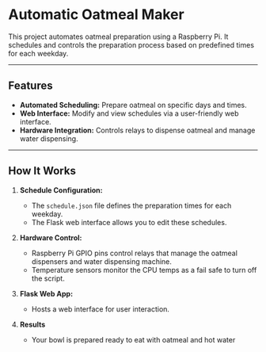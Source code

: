 # Automatic Oatmeal Maker

This project automates oatmeal preparation using a Raspberry Pi. It schedules and controls the preparation process based on predefined times for each weekday.

---

## Features
- **Automated Scheduling:** Prepare oatmeal on specific days and times.
- **Web Interface:** Modify and view schedules via a user-friendly web interface.
- **Hardware Integration:** Controls relays to dispense oatmeal and manage water dispensing.

---

## How It Works
1. **Schedule Configuration:** 
   - The `schedule.json` file defines the preparation times for each weekday.
   - The Flask web interface allows you to edit these schedules.

2. **Hardware Control:** 
   - Raspberry Pi GPIO pins control relays that manage the oatmeal dispensers and water dispensing machine.
   - Temperature sensors monitor the CPU temps as a fail safe to turn off the script.

3. **Flask Web App:**
   - Hosts a web interface for user interaction.

4. **Results**
   - Your bowl is prepared ready to eat with oatmeal and hot water
